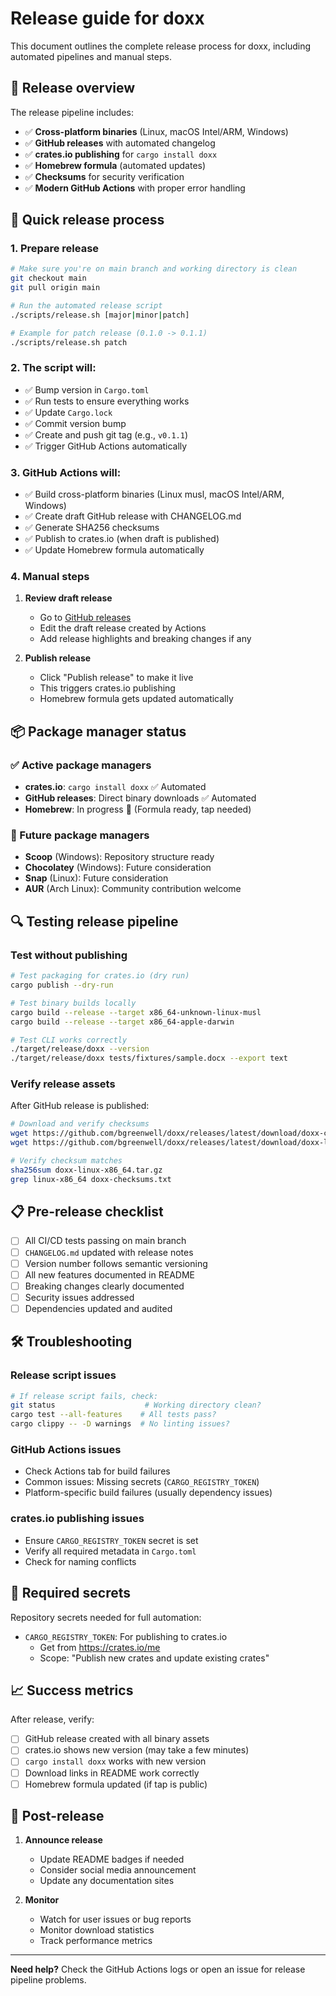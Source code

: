 # Release guide for doxx

This document outlines the complete release process for doxx, including automated pipelines and manual steps.

## 🎯 Release overview

The release pipeline includes:
- ✅ **Cross-platform binaries** (Linux, macOS Intel/ARM, Windows)
- ✅ **GitHub releases** with automated changelog
- ✅ **crates.io publishing** for `cargo install doxx`
- ✅ **Homebrew formula** (automated updates)
- ✅ **Checksums** for security verification
- ✅ **Modern GitHub Actions** with proper error handling

## 🚀 Quick release process

### 1. Prepare release
```bash
# Make sure you're on main branch and working directory is clean
git checkout main
git pull origin main

# Run the automated release script
./scripts/release.sh [major|minor|patch]

# Example for patch release (0.1.0 -> 0.1.1)
./scripts/release.sh patch
```

### 2. The script will:
- ✅ Bump version in `Cargo.toml`
- ✅ Run tests to ensure everything works
- ✅ Update `Cargo.lock`
- ✅ Commit version bump
- ✅ Create and push git tag (e.g., `v0.1.1`)
- ✅ Trigger GitHub Actions automatically

### 3. GitHub Actions will:
- ✅ Build cross-platform binaries (Linux musl, macOS Intel/ARM, Windows)
- ✅ Create draft GitHub release with CHANGELOG.md
- ✅ Generate SHA256 checksums
- ✅ Publish to crates.io (when draft is published)
- ✅ Update Homebrew formula automatically

### 4. Manual steps
1. **Review draft release**
   - Go to [GitHub releases](https://github.com/bgreenwell/doxx/releases)
   - Edit the draft release created by Actions
   - Add release highlights and breaking changes if any
   
2. **Publish release**
   - Click "Publish release" to make it live
   - This triggers crates.io publishing
   - Homebrew formula gets updated automatically

## 📦 Package manager status

### ✅ Active package managers
- **crates.io**: `cargo install doxx` ✅ Automated
- **GitHub releases**: Direct binary downloads ✅ Automated  
- **Homebrew**: In progress 🚧 (Formula ready, tap needed)

### 🚧 Future package managers
- **Scoop** (Windows): Repository structure ready
- **Chocolatey** (Windows): Future consideration
- **Snap** (Linux): Future consideration
- **AUR** (Arch Linux): Community contribution welcome

## 🔍 Testing release pipeline

### Test without publishing
```bash
# Test packaging for crates.io (dry run)
cargo publish --dry-run

# Test binary builds locally
cargo build --release --target x86_64-unknown-linux-musl
cargo build --release --target x86_64-apple-darwin

# Test CLI works correctly
./target/release/doxx --version
./target/release/doxx tests/fixtures/sample.docx --export text
```

### Verify release assets
After GitHub release is published:

```bash
# Download and verify checksums
wget https://github.com/bgreenwell/doxx/releases/latest/download/doxx-checksums.txt
wget https://github.com/bgreenwell/doxx/releases/latest/download/doxx-linux-x86_64.tar.gz

# Verify checksum matches
sha256sum doxx-linux-x86_64.tar.gz
grep linux-x86_64 doxx-checksums.txt
```

## 📋 Pre-release checklist

- [ ] All CI/CD tests passing on main branch
- [ ] `CHANGELOG.md` updated with release notes
- [ ] Version number follows semantic versioning
- [ ] All new features documented in README
- [ ] Breaking changes clearly documented
- [ ] Security issues addressed
- [ ] Dependencies updated and audited

## 🛠 Troubleshooting

### Release script issues
```bash
# If release script fails, check:
git status                    # Working directory clean?
cargo test --all-features    # All tests pass?
cargo clippy -- -D warnings  # No linting issues?
```

### GitHub Actions issues
- Check Actions tab for build failures
- Common issues: Missing secrets (`CARGO_REGISTRY_TOKEN`)
- Platform-specific build failures (usually dependency issues)

### crates.io publishing issues
- Ensure `CARGO_REGISTRY_TOKEN` secret is set
- Verify all required metadata in `Cargo.toml`
- Check for naming conflicts

## 🔐 Required secrets

Repository secrets needed for full automation:

- `CARGO_REGISTRY_TOKEN`: For publishing to crates.io
  - Get from https://crates.io/me
  - Scope: "Publish new crates and update existing crates"

## 📈 Success metrics

After release, verify:
- [ ] GitHub release created with all binary assets
- [ ] crates.io shows new version (may take a few minutes)
- [ ] `cargo install doxx` works with new version
- [ ] Download links in README work correctly
- [ ] Homebrew formula updated (if tap is public)

## 🎉 Post-release

1. **Announce release**
   - Update README badges if needed
   - Consider social media announcement
   - Update any documentation sites

2. **Monitor**
   - Watch for user issues or bug reports
   - Monitor download statistics
   - Track performance metrics

---

**Need help?** Check the GitHub Actions logs or open an issue for release pipeline problems.